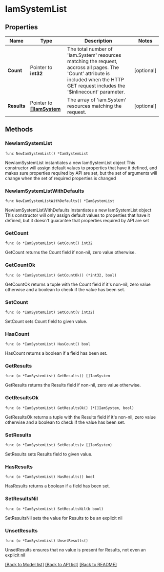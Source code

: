 # IamSystemList

## Properties

Name | Type | Description | Notes
------------ | ------------- | ------------- | -------------
**Count** | Pointer to **int32** | The total number of &#39;iam.System&#39; resources matching the request, accross all pages. The &#39;Count&#39; attribute is included when the HTTP GET request includes the &#39;$inlinecount&#39; parameter. | [optional] 
**Results** | Pointer to [**[]IamSystem**](IamSystem.md) | The array of &#39;iam.System&#39; resources matching the request. | [optional] 

## Methods

### NewIamSystemList

`func NewIamSystemList() *IamSystemList`

NewIamSystemList instantiates a new IamSystemList object
This constructor will assign default values to properties that have it defined,
and makes sure properties required by API are set, but the set of arguments
will change when the set of required properties is changed

### NewIamSystemListWithDefaults

`func NewIamSystemListWithDefaults() *IamSystemList`

NewIamSystemListWithDefaults instantiates a new IamSystemList object
This constructor will only assign default values to properties that have it defined,
but it doesn't guarantee that properties required by API are set

### GetCount

`func (o *IamSystemList) GetCount() int32`

GetCount returns the Count field if non-nil, zero value otherwise.

### GetCountOk

`func (o *IamSystemList) GetCountOk() (*int32, bool)`

GetCountOk returns a tuple with the Count field if it's non-nil, zero value otherwise
and a boolean to check if the value has been set.

### SetCount

`func (o *IamSystemList) SetCount(v int32)`

SetCount sets Count field to given value.

### HasCount

`func (o *IamSystemList) HasCount() bool`

HasCount returns a boolean if a field has been set.

### GetResults

`func (o *IamSystemList) GetResults() []IamSystem`

GetResults returns the Results field if non-nil, zero value otherwise.

### GetResultsOk

`func (o *IamSystemList) GetResultsOk() (*[]IamSystem, bool)`

GetResultsOk returns a tuple with the Results field if it's non-nil, zero value otherwise
and a boolean to check if the value has been set.

### SetResults

`func (o *IamSystemList) SetResults(v []IamSystem)`

SetResults sets Results field to given value.

### HasResults

`func (o *IamSystemList) HasResults() bool`

HasResults returns a boolean if a field has been set.

### SetResultsNil

`func (o *IamSystemList) SetResultsNil(b bool)`

 SetResultsNil sets the value for Results to be an explicit nil

### UnsetResults
`func (o *IamSystemList) UnsetResults()`

UnsetResults ensures that no value is present for Results, not even an explicit nil

[[Back to Model list]](../README.md#documentation-for-models) [[Back to API list]](../README.md#documentation-for-api-endpoints) [[Back to README]](../README.md)


